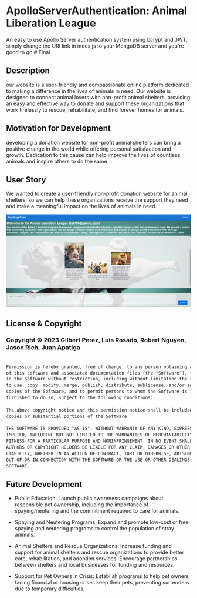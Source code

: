 ﻿# ApolloServerAuthentication: Animal Liberation League
An easy to use Apollo Server authentication system using bcrypt and JWT, simply change the URI link in index.js to your MongoDB server and you're good to go!# Final

## Description


our website is a user-friendly and compassionate online platform dedicated to making a difference in the lives of animals in need. Our website is designed to connect animal lovers with non-profit animal shelters, providing an easy and effective way to donate and support these organizations that work tirelessly to rescue, rehabilitate, and find forever homes for animals.



## Motivation for Development 


developing a donation website for non-profit animal shelters can bring a positive change in the world while offering personal satisfaction and growth. Dedication to this cause can help improve the lives of countless animals and inspire others to do the same.



## User Story 

We wanted to create a user-friendly non-profit donation website for animal shelters, so we can help these organizations receive the support they need and make a meaningful impact on the lives of animals in need.




![Alt text](/assets/img1.png)


## License & Copyright
  

### Copyright © 2023 Gilbert Perez, Luis Rosado, Robert Nguyen, Jason Rich, Juan Apatiga
```md

Permission is hereby granted, free of charge, to any person obtaining a copy
of this software and associated documentation files (the "Software"), to deal
in the Software without restriction, including without limitation the rights
to use, copy, modify, merge, publish, distribute, sublicense, and/or sell
copies of the Software, and to permit persons to whom the Software is
furnished to do so, subject to the following conditions:

The above copyright notice and this permission notice shall be included in all
copies or substantial portions of the Software.

THE SOFTWARE IS PROVIDED "AS IS", WITHOUT WARRANTY OF ANY KIND, EXPRESS OR
IMPLIED, INCLUDING BUT NOT LIMITED TO THE WARRANTIES OF MERCHANTABILITY,
FITNESS FOR A PARTICULAR PURPOSE AND NONINFRINGEMENT. IN NO EVENT SHALL THE
AUTHORS OR COPYRIGHT HOLDERS BE LIABLE FOR ANY CLAIM, DAMAGES OR OTHER
LIABILITY, WHETHER IN AN ACTION OF CONTRACT, TORT OR OTHERWISE, ARISING FROM,
OUT OF OR IN CONNECTION WITH THE SOFTWARE OR THE USE OR OTHER DEALINGS IN THE
SOFTWARE.
```


## Future Development 

* Public Education: Launch public awareness campaigns about responsible pet ownership, including the importance of spaying/neutering and the commitment required to care for animals.

* Spaying and Neutering Programs: Expand and promote low-cost or free spaying and neutering programs to control the population of stray animals.

* Animal Shelters and Rescue Organizations: Increase funding and support for animal shelters and rescue organizations to provide better care, rehabilitation, and adoption services.
Encourage partnerships between shelters and local businesses for funding and resources.

* Support for Pet Owners in Crisis: Establish programs to help pet owners facing financial or housing crises keep their pets, preventing surrenders due to temporary difficulties.

